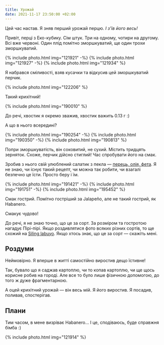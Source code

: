 ```yaml
---
title: Урожай
date: 2021-11-17 23:50:00 +02:00
---
```


Цей час настав. Я зняв перший урожай перцю. _І з'їв його весь!_

Привіт, перці з Еко-кубику. Сім штук. Три на одному, чотири на другому. Всі вже червоні. Один плід помітно зморшкуватий, ще один трохи зморшкуватий.

{% include photo.html img="121921" -%}
{% include photo.html img="121927" -%}
{% include photo.html img="121934" %}

Я набрався сміливості, взяв кусачки та відкусив цей зморшкуватий перчик.

{% include photo.html img="122206" %}

Такий крихітний!

{% include photo.html img="190010" %}

До речі, хвостик я окремо зважив, хвостик важить 0.13 г :)

А що в нього всередині?

{% include photo.html img="190254" -%}
{% include photo.html img="190350" -%}
{% include photo.html img="190813" %}

Попри зморшкуватість, він соковитий, не сухий. Містить тридцять зерняток. Схоже, перчик дійсно стиглий! Час спробувати його на смак.

Зробив з нього свій улюблений салатик з пекла — [перець, олія, фета][1]. Я не знаю, чи існує такий рецепт, чи можна так робити, чи взагалі безпечно це їсти. Просто беру і їм.

{% include photo.html img="191421" -%}
{% include photo.html img="191751" -%}
{% include photo.html img="195452" %}

Смак гострий. Помітно гостріший за Jalapeño, але не такий гострий, як Habanero.

Смакує чудово!

До речі, я не знаю точно, що це за сорт. За розміром та гостротою нагадує Пірі-пірі. Якщо роздивлятися фото всяких різних сортів, то ще схожий на [Siling labuyo][2]. Якщо хтось знає, що це за сорт — скажіть мені.


Роздуми
-------

Неймовірно. Я вперше в житті самостійно виростив дещо їстивне!

Так, бувало що я саджав картоплю, чи то копав картоплю, чи ще щось корисне робив на городі. Але все то було лише фізичною допомогою, до того ж дуже фрагментарною.

А оцей крихітний урожай — він весь мій. Я його виростив. Я посадив, поливав, спостерігав.


Плани
-----

Тим часом, в мене визріває Habanero… І це, сподіваюсь, буде справжня бімба :)

{% include photo.html img="121914" %}

[1]: https://twitter.com/kastaneda/status/1176110511051685890
[2]: https://en.wikipedia.org/wiki/Siling_labuyo
